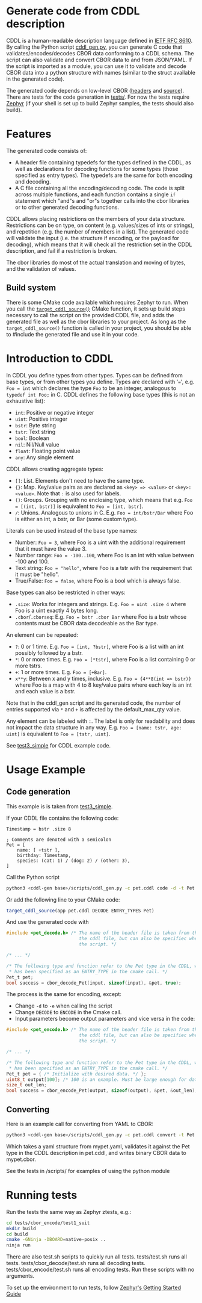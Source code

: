 Generate code from CDDL description
===================================

CDDL is a human-readable description language defined in [IETF RFC 8610](https://datatracker.ietf.org/doc/rfc8610/).
By calling the Python script [cddl_gen.py](scripts/cddl_gen.py), you can generate C code that validates/encodes/decodes CBOR data conforming to a CDDL schema.
The script can also validate and convert CBOR data to and from JSON/YAML.
If the script is imported as a module, you can use it to validate and decode CBOR data into a python structure with names (similar to the struct available in the generated code).

The generated code depends on low-level CBOR ([headers](include) and [source](src)).
There are tests for the code generation in [tests/](tests/).
For now the tests require [Zephyr](https://github.com/zephyrproject-rtos/zephyr) (if your shell is set up to build Zephyr samples, the tests should also build).

Features
========

The generated code consists of:
 - A header file containing typedefs for the types defined in the CDDL, as well as declarations for decoding functions for some types (those specified as entry types). The typedefs are the same for both encoding and decoding.
 - A C file containing all the encoding/decoding code.
   The code is split across multiple functions, and each function contains a single `if` statement which "and"s and "or"s together calls into the cbor libraries or to other generated decoding functions.

CDDL allows placing restrictions on the members of your data structure.
Restrictions can be on type, on content (e.g. values/sizes of ints or strings), and repetition (e.g. the number of members in a list).
The generated code will validate the input (i.e. the structure if encoding, or the payload for decoding), which means that it will check all the restriction set in the CDDL description, and fail if a restriction is broken.

The cbor libraries do most of the actual translation and moving of bytes, and the validation of values.

Build system
------------

There is some CMake code available which requires Zephyr to run.
When you call the [`target_cddl_source()`](cmake/extensions.cmake) CMake function, it sets up build steps necessary to call the script on the provided CDDL file, and adds the generated file as well as the cbor libraries to your project.
As long as the `target_cddl_source()` function is called in your project, you should be able to #include the generated file and use it in your code.

Introduction to CDDL
====================

In CDDL you define types from other types.
Types can be defined from base types, or from other types you define.
Types are declared with '`=`', e.g. `Foo = int` which declares the type `Foo` to be an integer, analogous to `typedef int Foo;` in C.
CDDL defines the following base types (this is not an exhaustive list):

 - `int`: Positive or negative integer
 - `uint`: Positive integer
 - `bstr`: Byte string
 - `tstr`: Text string
 - `bool`: Boolean
 - `nil`: Nil/Null value
 - `float`: Floating point value
 - `any`: Any single element

CDDL allows creating aggregate types:

 - `[]`: List. Elements don't need to have the same type.
 - `{}`: Map. Key/value pairs as are declared as `<key> => <value>` or `<key>: <value>`. Note that `:` is also used for labels.
 - `()`: Groups. Grouping with no enclosing type, which means that e.g. `Foo = [(int, bstr)]` is equivalent to `Foo = [int, bstr]`.
 - `/`: Unions. Analogous to unions in C. E.g. `Foo = int/bstr/Bar` where Foo is either an int, a bstr, or Bar (some custom type).

Literals can be used instead of the base type names:

 - Number: `Foo = 3`, where Foo is a uint with the additional requirement that it must have the value 3.
 - Number range: `Foo = -100..100`, where Foo is an int with value between -100 and 100.
 - Text string: `Foo = "hello"`, where Foo is a tstr with the requirement that it must be "hello".
 - True/False: `Foo = false`, where Foo is a bool which is always false.

Base types can also be restricted in other ways:

 - `.size`: Works for integers and strings. E.g. `Foo = uint .size 4` where Foo is a uint exactly 4 bytes long.
 - `.cbor`/`.cborseq`: E.g. `Foo = bstr .cbor Bar` where Foo is a bstr whose contents must be CBOR data decodeable as the Bar type.

An element can be repeated:

 - `?`: 0 or 1 time. E.g. `Foo = [int, ?bstr]`, where Foo is a list with an int possibly followed by a bstr.
 - `*`: 0 or more times. E.g. `Foo = [*tstr]`, where Foo is a list containing 0 or more tstrs.
 - `+`: 1 or more times. E.g. `Foo = [+Bar]`.
 - `x**y`: Between x and y times, inclusive. E.g. `Foo = {4**8(int => bstr)}` where Foo is a map with 4 to 8 key/value pairs where each key is an int and each value is a bstr.

Note that in the cddl_gen script and its generated code, the number of entries supported via `*` and `+` is affected by the default_max_qty value.

Any element can be labeled with `:`.
The label is only for readability and does not impact the data structure in any way.
E.g. `Foo = [name: tstr, age: uint]` is equivalent to `Foo = [tstr, uint]`.

See [test3_simple](tests/cbor_decode/test3_simple/) for CDDL example code.

Usage Example
=============

Code generation
---------------

This example is is taken from [test3_simple](tests/cbor_decode/test3_simple/).

If your CDDL file contains the following code:

```cddl
Timestamp = bstr .size 8

; Comments are denoted with a semicolon
Pet = [
    name: [ +tstr ],
    birthday: Timestamp,
    species: (cat: 1) / (dog: 2) / (other: 3),
]
```
Call the Python script

```sh
python3 <cddl-gen base>/scripts/cddl_gen.py -c pet.cddl code -d -t Pet --oc pet_decode.c --oh pet_decode.h
```

Or add the following line to your CMake code:

```cmake
target_cddl_source(app pet.cddl DECODE ENTRY_TYPES Pet)
```

And use the generated code with

```c
#include <pet_decode.h> /* The name of the header file is taken from the name of
                           the cddl file, but can also be specifiec when calling
                           the script. */

/* ... */

/* The following type and function refer to the Pet type in the CDDL, which
 * has been specified as an ENTRY_TYPE in the cmake call. */
Pet_t pet;
bool success = cbor_decode_Pet(input, sizeof(input), &pet, true);
```

The process is the same for encoding, except:
 - Change `-d` to `-e` when calling the script
 - Change `DECODE` to `ENCODE` in the Cmake call.
 - Input parameters become output parameters and vice versa in the code:

```c
#include <pet_encode.h> /* The name of the header file is taken from the name of
                           the cddl file, but can also be specifiec when calling
                           the script. */

/* ... */

/* The following type and function refer to the Pet type in the CDDL, which
 * has been specified as an ENTRY_TYPE in the cmake call. */
Pet_t pet = { /* Initialize with desired data. */ };
uint8_t output[100]; /* 100 is an example. Must be large enough for data to fit. */
size_t out_len;
bool success = cbor_encode_Pet(output, sizeof(output), &pet, &out_len);
```

Converting
----------

Here is an example call for converting from YAML to CBOR:

```sh
python3 <cddl-gen base>/scripts/cddl_gen.py -c pet.cddl convert -t Pet -i mypet.yaml -o mypet.cbor
```

Which takes a yaml structure from mypet.yaml, validates it against the Pet type in the CDDL description in pet.cddl, and writes binary CBOR data to mypet.cbor.

See the tests in  <cddl-gen base>/scripts/ for examples of using the python module

Running tests
=============

Run the tests the same way as Zephyr ztests, e.g.:

```sh
cd tests/cbor_encode/test1_suit
mkdir build
cd build
cmake -GNinja -DBOARD=native-posix ..
ninja run
```

There are also test.sh scripts to quickly run all tests.
tests/test.sh runs all tests.
tests/cbor_decode/test.sh runs all decoding tests.
tests/cbor_encode/test.sh runs all encoding tests.
Run these scripts with no arguments.

To set up the environment to run tests, follow [Zephyr's Getting Started Guide](https://docs.zephyrproject.org/latest/getting_started/index.html)
